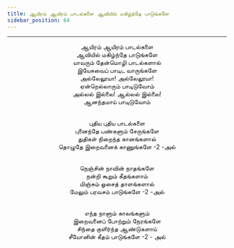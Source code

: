 ```yaml
---
title: ஆயிரம் ஆயிரம் பாடல்களை ஆவியில் மகிழ்ந்தே பாடுங்களே
sidebar_position: 64
---
```


---
<center>
ஆயிரம் ஆயிரம் பாடல்களை<br/>
ஆவியில் மகிழ்ந்தே பாடுங்களே<br/>
யாவரும் தேன்மொழி பாடல்களால்<br/>
இயேசுவைப் பாடிட வாருங்களே<br/>
அல்லேலூயா! அல்லேலூயா!<br/>
ஏன்றெல்லாரும் பாடிடுவோம்<br/>
அல்லல் இல்லை! ஆல்லல் இல்லை!<br/>
ஆனந்தமாய் பாடிடுவோம்<br/><br/>

புதிய புதிய பாடல்களை<br/>
புனைந்தே பண்களும் சேருங்களே<br/>
துதிகள் நிறைந்த கானங்களால்<br/>
தொழுதே இறைவனைக் காணுங்களே    -2 -அல்<br/><br/>

நெஞ்சின் நாவின் நாதங்களே<br/>
நன்றி கூறும் கீதங்களாம்<br/>
மிஞ்சும் ஓசைத் தாளங்களால்<br/>
மேலும் பரவசம் பாடுங்களே    -2 -அல்<br/><br/>

எந்த நாளும் காலங்களும்<br/>
இறைவனைப் போற்றும் நேரங்களே<br/>
சிந்தை குளிர்ந்த ஆண்டுகளாய்<br/>
சீயோனின் கீதம் பாடுங்களே    -2 - அல்
</center>